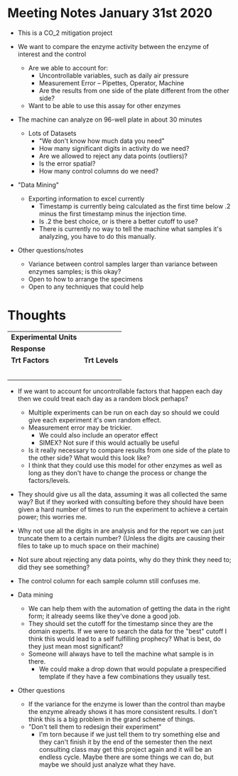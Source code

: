 # Meeting Notes January 31st 2020

* This is a CO_2 mitigation project

* We want to compare the enzyme activity between the enzyme of interest and the control
  + Are we able to account for:
    - Uncontrollable variables, such as daily air pressure
    - Measurement Error – Pipettes, Operator, Machine
    - Are the results from one side of the plate different from the other side?
  + Want to be able to use this assay for other enzymes
  
* The machine can analyze on 96-well plate in about 30 minutes
  + Lots of Datasets
    - "We don't know how much data you need"
    - How many significant digits in activity do we need? 
    - Are we allowed to reject any data points (outliers)?
    - Is the error spatial?
    - How many control columns do we need?
    
* "Data Mining"
  + Exporting information to excel currently
    - Timestamp is currently being calculated as the first time below .2 minus the first timestamp minus the injection time.
    - Is .2 the best choice, or is there a better cutoff to use?
    - There is currently no way to tell the machine what samples it's analyzing, you have to do this manually.
    
* Other questions/notes
  + Variance between control samples larger than variance between enzymes samples; is this okay?
  + Open to how to arrange the specimens
  + Open to any techniques that could help
  
  
# Thoughts
|                        |                |
|------------------------|---------------:|
| **Experimental Units** |                |
| **Response**           |                |
| **Trt Factors**        | **Trt Levels** |
|                        |                |
|                        |                |
|                        |                |
|                        |                |
|                        |                |


* If we want to account for uncontrollable factors that happen each day then we could treat each day as a random block perhaps?
  + Multiple experiments can be run on each day so should we could give each experiment it's own random effect.
  + Measurement error may be trickier.
    - We could also include an operator effect
    - SIMEX? Not sure if this would actually be useful
  + Is it really necessary to compare results from one side of the plate to the other side? What would this look like?
  + I think that they could use this model for other enzymes as well as long as they don't have to change the process or change the factors/levels.
  
* They should give us all the data, assuming it was all collected the same way? But if they worked with consulting before they should have been given a hard number of times to run the experiment to achieve a certain power; this worries me.

* Why not use all the digits in are analysis and for the report we can just truncate them to a certain number? (Unless the digits are causing their files to take up to much space on their machine)

* Not sure about rejecting any data points, why do they think they need to; did they see something?

* The control column for each sample column still confuses me. 

* Data mining  
  + We can help them with the automation of getting the data in the right form; it already seems like they've done a good job.
  + They should set the cutoff for the timestamp since they are the domain experts. If we were to search the data for the "best" cutoff I think this would lead to a self fulfilling prophecy? What is best, do they just mean most significant?
  + Someone will always have to tell the machine what sample is in there.
    - We could make a drop down that would populate a prespecified template if they have a few combinations they usually test.
    
* Other questions  
  + If the variance for the enzyme is lower than the control than maybe the enzyme already shows it has more consistent results. I don't think this is a big problem in the grand scheme of things.
  + "Don't tell them to redesign their experiment"
    - I'm torn because if we just tell them to try something else and they can't finish it by the end of the semester then the next consulting class may get this project again and it will be an endless cycle. Maybe there are some things we can do, but maybe we should just analyze what they have.
